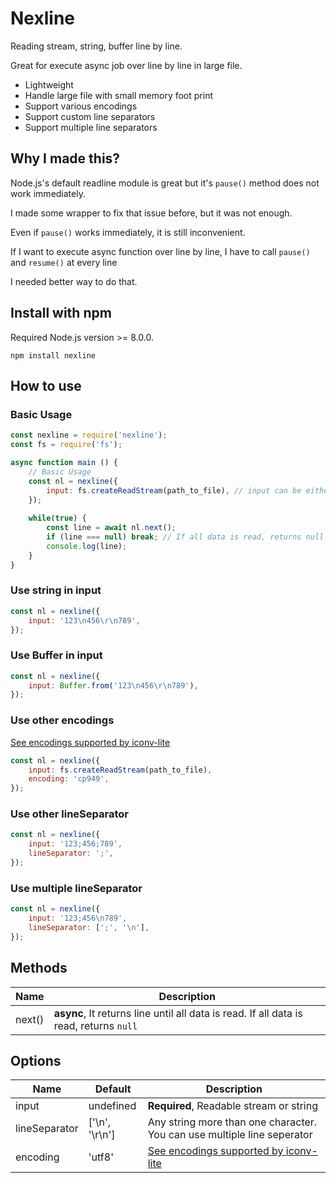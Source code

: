 # Nexline
Reading stream, string, buffer line by line.

Great for execute async job over line by line in large file.

* Lightweight
* Handle large file with small memory foot print
* Support various encodings
* Support custom line separators
* Support multiple line separators

## Why I made this?
Node.js's default readline module is great but it's `pause()` method does not work immediately.

I made some wrapper to fix that issue before, but it was not enough.

Even if `pause()` works immediately, it is still inconvenient.

If I want to execute async function over line by line, I have to call `pause()` and `resume()` at every line 

I needed better way to do that.

## Install with npm
Required Node.js version >= 8.0.0.
```
npm install nexline
```
 
## How to use
### Basic Usage
```js
const nexline = require('nexline');
const fs = require('fs');

async function main () {
	// Basic Usage
	const nl = nexline({
		input: fs.createReadStream(path_to_file), // input can be either string and readable stream 
	});
	
	while(true) {
		const line = await nl.next();
		if (line === null) break; // If all data is read, returns null
		console.log(line);
	}
}
```

### Use string in input
```js
const nl = nexline({
	input: '123\n456\r\n789', 
});
```

### Use Buffer in input
```js
const nl = nexline({
	input: Buffer.from('123\n456\r\n789'),
});
```

### Use other encodings
[See encodings supported by iconv-lite](https://github.com/ashtuchkin/iconv-lite/wiki/Supported-Encodings)
```js
const nl = nexline({
	input: fs.createReadStream(path_to_file), 
	encoding: 'cp949',
});
```

### Use other lineSeparator
```js
const nl = nexline({
	input: '123;456;789', 
	lineSeparator: ';',
});
```

### Use multiple lineSeparator
```js
const nl = nexline({
	input: '123;456\n789', 
	lineSeparator: [';', '\n'],
});
```

## Methods
| Name          |  Description    |
| ------------- | --------------- |
| next()        | **async**, It returns line until all data is read. If all data is read, returns `null`  |

## Options
| Name          | Default                     |  Description    |
| ------------- | --------------------------- | --------------- |
| input         | undefined                   | **Required**, Readable stream or string |
| lineSeparator | \['\n', '\r\n'\]            | Any string more than one character. You can use multiple line seperator |
| encoding      | 'utf8'                      | [See encodings supported by iconv-lite](https://github.com/ashtuchkin/iconv-lite/wiki/Supported-Encodings) |